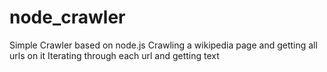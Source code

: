 # node_crawler
Simple Crawler based on node.js
Crawling a wikipedia page and getting all urls on it
Iterating through each url and getting text
